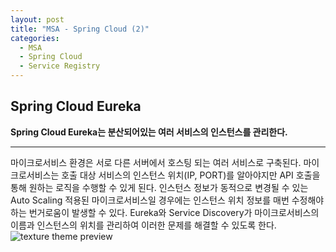 ```yaml
---
layout: post
title: "MSA - Spring Cloud (2)"
categories:
  - MSA
  - Spring Cloud
  - Service Registry
---
```


## Spring Cloud Eureka
**Spring Cloud Eureka는 분산되어있는 여러 서비스의 인스턴스를 관리한다.**   

---
마이크로서비스 환경은 서로 다른 서버에서 호스팅 되는 여러 서비스로 구축된다. 마이크로서비스는 호출 대상 서비스의 인스턴스 위치(IP, PORT)를 알아야지만 API 호출을 통해 원하는 로직을 수행할 수 있게 된다.
인스턴스 정보가 동적으로 변경될 수 있는 Auto Scaling 적용된 마이크로서비스일 경우에는 인스턴스 위치 정보를 매번 수정해야 하는 번거로움이 발생할 수 있다. 
Eureka와 Service Discovery가 마이크로서비스의 이름과 인스턴스의 위치를 관리하여 이러한 문제를 해결할 수 있도록 한다.   
![texture theme preview](/img/spring_cloud_config/eureka01/eureka01.001.png)  
